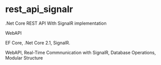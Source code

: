 # rest_api_signalr
.Net Core REST API With SignalR implementation



WebAPI

EF Core, .Net Core 2.1, SignalR.

WebAPI, Real-Time Commnunication with SignalR, Database Operations, Modular Structure
